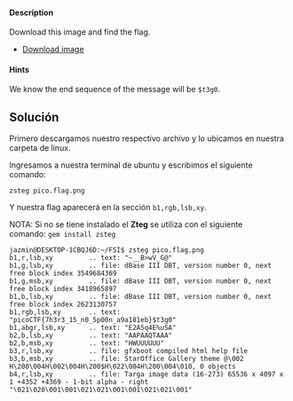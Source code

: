 #### Description

[](https://github.com/JazSparrow/Hacking-notes-2025/blob/main/Hacking-notes-2025/PicoCTF/Tarea%203%20-%20Forensic/02_St3g0.md#description)

Download this image and find the flag.

- [Download image](https://artifacts.picoctf.net/c/215/pico.flag.png)

#### Hints

[](https://github.com/JazSparrow/Hacking-notes-2025/blob/main/Hacking-notes-2025/PicoCTF/Tarea%203%20-%20Forensic/02_St3g0.md#hints)

We know the end sequence of the message will be `$t3g0`.

## Solución

[](https://github.com/JazSparrow/Hacking-notes-2025/blob/main/Hacking-notes-2025/PicoCTF/Tarea%203%20-%20Forensic/02_St3g0.md#soluci%C3%B3n)

Primero descargamos nuestro respectivo archivo y lo ubicamos en nuestra carpeta de linux.

Ingresamos a nuestra terminal de ubuntu y escribimos el siguiente comando:

`zsteg pico.flag.png`

Y nuestra flag aparecerá en la sección `b1,rgb,lsb,xy`.

NOTA: Si no se tiene instalado el **Zteg** se utiliza con el siguiente comando: `gem install zsteg`

````
jazmin@DESKTOP-1CBQJ6D:~/FSI$ zsteg pico.flag.png
b1,r,lsb,xy         .. text: "~__B>wV_G@"
b1,g,lsb,xy         .. file: dBase III DBT, version number 0, next free block index 3549684369
b1,g,msb,xy         .. file: dBase III DBT, version number 0, next free block index 3418965897
b1,b,lsb,xy         .. file: dBase III DBT, version number 0, next free block index 2623130757
b1,rgb,lsb,xy       .. text: "picoCTF{7h3r3_15_n0_5p00n_a9a181eb}$t3g0"
b1,abgr,lsb,xy      .. text: "E2A5q4E%uSA"
b2,b,lsb,xy         .. text: "AAPAAQTAAA"
b2,b,msb,xy         .. text: "HWUUUUUU"
b3,r,lsb,xy         .. file: gfxboot compiled html help file
b3,b,msb,xy         .. file: StarOffice Gallery theme @\002 H\200\004H\002\004H\200$H\022\004H\200\004\010, 0 objects
b4,r,lsb,xy         .. file: Targa image data (16-273) 65536 x 4097 x 1 +4352 +4369 - 1-bit alpha - right "\021\020\001\001\021\021\001\001\021\021\001"
b4,g,lsb,xy         .. file: 0420 Alliant virtual executable not stripped
b4,b,lsb,xy         .. file: Targa image data - Map 272 x 17 x 16 +257 +272 - 1-bit alpha "\020\001\021\001\021\020\020\001\020\001\020\001"
b4,bgr,lsb,xy       .. file: Targa image data - Map 273 x 272 x 16 +1 +4113 - 1-bit alpha "\020\001\001\001"
b4,rgba,lsb,xy      .. file: Novell LANalyzer capture file
b4,rgba,msb,xy      .. file: Applesoft BASIC program data, first line number 8
b4,abgr,lsb,xy      .. file: Novell LANalyzer capture file
jazmin@DESKTOP-1CBQJ6D:~/FSI$
```